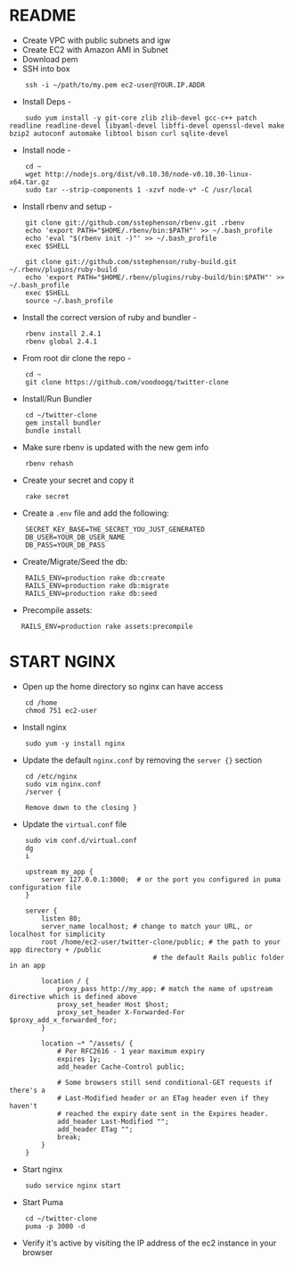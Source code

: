 # README

- Create VPC with public subnets and igw
- Create EC2 with Amazon AMI in Subnet
- Download pem
- SSH into box
```
    ssh -i ~/path/to/my.pem ec2-user@YOUR.IP.ADDR
```
- Install Deps -
```
    sudo yum install -y git-core zlib zlib-devel gcc-c++ patch readline readline-devel libyaml-devel libffi-devel openssl-devel make bzip2 autoconf automake libtool bison curl sqlite-devel
```
- Install node -
```
    cd ~
    wget http://nodejs.org/dist/v0.10.30/node-v0.10.30-linux-x64.tar.gz
    sudo tar --strip-components 1 -xzvf node-v* -C /usr/local
```
- Install rbenv and setup -
```
    git clone git://github.com/sstephenson/rbenv.git .rbenv
    echo 'export PATH="$HOME/.rbenv/bin:$PATH"' >> ~/.bash_profile
    echo 'eval "$(rbenv init -)"' >> ~/.bash_profile
    exec $SHELL

    git clone git://github.com/sstephenson/ruby-build.git ~/.rbenv/plugins/ruby-build
    echo 'export PATH="$HOME/.rbenv/plugins/ruby-build/bin:$PATH"' >> ~/.bash_profile
    exec $SHELL
    source ~/.bash_profile
```
- Install the correct version of ruby and bundler -
```
    rbenv install 2.4.1
    rbenv global 2.4.1
```
- From root dir clone the repo -
```
    cd ~
    git clone https://github.com/voodoogq/twitter-clone
```
- Install/Run Bundler
```
    cd ~/twitter-clone
    gem install bundler
    bundle install
```
- Make sure rbenv is updated with the new gem info
```
    rbenv rehash
```
- Create your secret and copy it
```
    rake secret
```
- Create a `.env` file and add the following:
```
    SECRET_KEY_BASE=THE_SECRET_YOU_JUST_GENERATED
    DB_USER=YOUR_DB_USER_NAME
    DB_PASS=YOUR_DB_PASS
```
- Create/Migrate/Seed the db:
```
    RAILS_ENV=production rake db:create
    RAILS_ENV=production rake db:migrate
    RAILS_ENV=production rake db:seed
```
- Precompile assets:
```
   RAILS_ENV=production rake assets:precompile
```
# START NGINX
- Open up the home directory so nginx can have access
```
    cd /home
    chmod 751 ec2-user
```
- Install nginx
```
    sudo yum -y install nginx
```
- Update the default `nginx.conf` by removing the `server {}` section
```
    cd /etc/nginx
    sudo vim nginx.conf
    /server {

    Remove down to the closing }
```
- Update the `virtual.conf` file
```
    sudo vim conf.d/virtual.conf
    dg
    i

    upstream my_app {
        server 127.0.0.1:3000;  # or the port you configured in puma configuration file
    }

    server {
        listen 80;
        server_name localhost; # change to match your URL, or localhost for simplicity
        root /home/ec2-user/twitter-clone/public; # the path to your app directory + /public
                                    # the default Rails public folder in an app

        location / {
            proxy_pass http://my_app; # match the name of upstream directive which is defined above
            proxy_set_header Host $host;
            proxy_set_header X-Forwarded-For $proxy_add_x_forwarded_for;
        }

        location ~* ^/assets/ {
            # Per RFC2616 - 1 year maximum expiry
            expires 1y;
            add_header Cache-Control public;

            # Some browsers still send conditional-GET requests if there's a
            # Last-Modified header or an ETag header even if they haven't
            # reached the expiry date sent in the Expires header.
            add_header Last-Modified "";
            add_header ETag "";
            break;
        }
    }
```
- Start nginx
```
    sudo service nginx start
```
- Start Puma
```
    cd ~/twitter-clone
    puma -p 3000 -d
```
- Verify it's active by visiting the IP address of the ec2 instance in your
  browser
